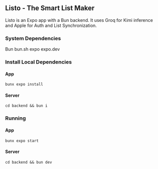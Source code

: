 ## Listo - The Smart List Maker

Listo is an Expo app with a Bun backend. It uses Groq for Kimi inference and Apple for Auth and List Synchronization.

### System Dependencies

Bun bun.sh
expo expo.dev

### Install Local Dependencies

#### App

`bunx expo install`

#### Server

`cd backend && bun i`

### Running

#### App

`bunx expo start`

#### Server

`cd backend && bun dev`
